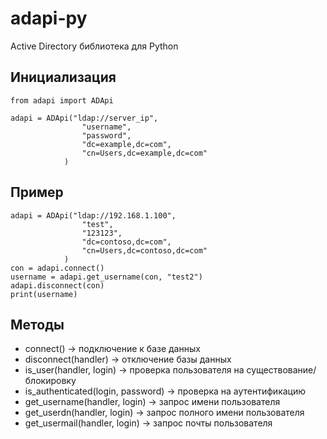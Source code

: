 # adapi-py
Active Directory библиотека для Python

## Инициализация
```
from adapi import ADApi

adapi = ADApi("ldap://server_ip",
                "username",
                "password",
                "dc=example,dc=com",
                "cn=Users,dc=example,dc=com"
            )
```

## Пример
```
adapi = ADApi("ldap://192.168.1.100",
                "test",
                "123123",
                "dc=contoso,dc=com",
                "cn=Users,dc=contoso,dc=com"
            )
con = adapi.connect()
username = adapi.get_username(con, "test2")
adapi.disconnect(con)
print(username)
```

## Методы
* connect() -> подключение к базе данных
* disconnect(handler) -> отключение базы данных
* is_user(handler, login) -> проверка пользователя на существование/блокировку
* is_authenticated(login, password) -> проверка на аутентификацию
* get_username(handler, login) -> запрос имени пользователя
* get_userdn(handler, login) -> запрос полного имени пользователя
* get_usermail(handler, login) -> запрос почты пользователя
